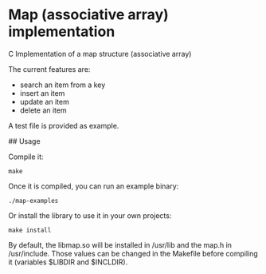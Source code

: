 # Map (associative array) implementation

C Implementation of a map structure (associative array)

The current features are:
- search an item from a key
- insert an item
- update an item
- delete an item

A test file is provided as example.

## Usage

Compile it:
```
make
```

Once it is compiled, you can run an example binary:
```
./map-examples
```

Or install the library to use it in your own projects:
```
make install
```

By default, the libmap.so will be installed in /usr/lib and the map.h in
/usr/include. Those values can be changed in the Makefile before compiling it
(variables $LIBDIR and $INCLDIR).
